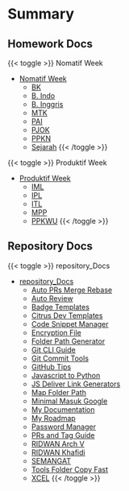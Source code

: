 # Summary

## Homework Docs
{{< toggle >}} Nomatif Week
- [Nomatif Week](docs/homework_Docs/nomatif_week/README.md)
  - [BK](docs/homework_Docs/nomatif_week/bk/README.md)
  - [B. Indo](docs/homework_Docs/nomatif_week/b_indo/README.md)
  - [B. Inggris](docs/homework_Docs/nomatif_week/b_ingris/README.md)
  - [MTK](docs/homework_Docs/nomatif_week/mtk/README.md)
  - [PAI](docs/homework_Docs/nomatif_week/pai/README.md)
  - [PJOK](docs/homework_Docs/nomatif_week/pjok/README.md)
  - [PPKN](docs/homework_Docs/nomatif_week/ppkn/README.md)
  - [Sejarah](docs/homework_Docs/nomatif_week/sejarah/README.md)
{{< /toggle >}}

{{< toggle >}} Produktif Week
- [Produktif Week](docs/homework_Docs/produktif_wekk/README.md)
  - [IML](docs/homework_Docs/produktif_wekk/iml/README.md)
  - [IPL](docs/homework_Docs/produktif_wekk/ipl/README.md)
  - [ITL](docs/homework_Docs/produktif_wekk/itl/README.md)
  - [MPP](docs/homework_Docs/produktif_wekk/mpp/README.md)
  - [PPKWU](docs/homework_Docs/produktif_wekk/ppkwu/README.md)
{{< /toggle >}}

## Repository Docs
{{< toggle >}} repository_Docs
- [repository_Docs](docs/repository_Docs/README.md)
  - [Auto PRs Merge Rebase](docs/repository_Docs/auto-prs-merge-rebase/README.md)
  - [Auto Review](docs/repository_Docs/auto-riview/README.md)
  - [Badge Templates](docs/repository_Docs/badgeTemplates/README.md)
  - [Citrus Dev Templates](docs/repository_Docs/CitrusDevTemplates/README.md)
  - [Code Snippet Manager](docs/repository_Docs/code_snippetManager/README.md)
  - [Encryption File](docs/repository_Docs/encryptionFile/README.md)
  - [Folder Path Generator](docs/repository_Docs/folderPathGrnerator/README.md)
  - [Git CLI Guide](docs/repository_Docs/git-cli-guide/README.md)
  - [Git Commit Tools](docs/repository_Docs/git-commit-tools/README.md)
  - [GitHub Tips](docs/repository_Docs/githubTips/README.md)
  - [Javascript to Python](docs/repository_Docs/Javascript_To_Python/README.md)
  - [JS Deliver Link Generators](docs/repository_Docs/jsDeliverLinkGenerators/README.md)
  - [Map Folder Path](docs/repository_Docs/Map_Folder_path/README.md)
  - [Minimal Masuk Google](docs/repository_Docs/MinimalMasukGoogle/README.md)
  - [My Documentation](docs/repository_Docs/MyDocumentation/README.md)
  - [My Roadmap](docs/repository_Docs/MyRoadmap/README.md)
  - [Password Manager](docs/repository_Docs/passowrd_manager/README.md)
  - [PRs and Tag Guide](docs/repository_Docs/PRs-and-tagGuide/README.md)
  - [RIDWAN Arch V](docs/repository_Docs/ridwan-arch-v/README.md)
  - [RIDWAN Khafidi](docs/repository_Docs/ridwankhafidi/README.md)
  - [SEMANGAT](docs/repository_Docs/SEMANGAT/README.md)
  - [Tools Folder Copy Fast](docs/repository_Docs/Tools-FolderCopyFast/README.md)
  - [XCEL](docs/repository_Docs/XCEL/README.md)
{{< /toggle >}}

